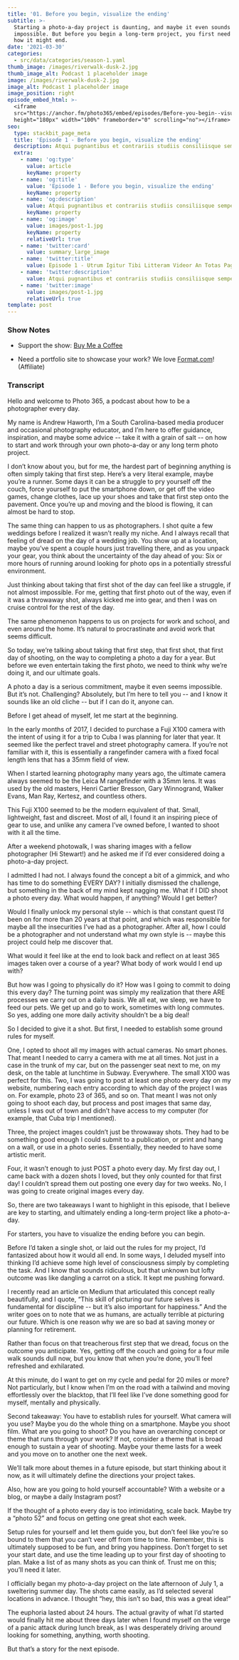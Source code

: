 ```yaml
---
title: '01. Before you begin, visualize the ending'
subtitle: >-
  Starting a photo-a-day project is daunting, and maybe it even sounds
  impossible. But before you begin a long-term project, you first need to know
  how it might end.
date: '2021-03-30'
categories:
  - src/data/categories/season-1.yaml
thumb_image: /images/riverwalk-dusk-2.jpg
thumb_image_alt: Podcast 1 placeholder image
image: /images/riverwalk-dusk-2.jpg
image_alt: Podcast 1 placeholder image
image_position: right
episode_embed_html: >-
  <iframe
  src="https://anchor.fm/photo365/embed/episodes/Before-you-begin--visualize-the-ending-eufqno"
  height="180px" width="100%" frameborder="0" scrolling="no"></iframe>
seo:
  type: stackbit_page_meta
  title: 'Episode 1 - Before you begin, visualize the ending'
  description: Atqui pugnantibus et contrariis studiis consiliisque semper utens nihil
  extra:
    - name: 'og:type'
      value: article
      keyName: property
    - name: 'og:title'
      value: 'Episode 1 - Before you begin, visualize the ending'
      keyName: property
    - name: 'og:description'
      value: Atqui pugnantibus et contrariis studiis consiliisque semper utens nihil
      keyName: property
    - name: 'og:image'
      value: images/post-1.jpg
      keyName: property
      relativeUrl: true
    - name: 'twitter:card'
      value: summary_large_image
    - name: 'twitter:title'
      value: Episode 1 - Utrum Igitur Tibi Litteram Videor An Totas Paginas
    - name: 'twitter:description'
      value: Atqui pugnantibus et contrariis studiis consiliisque semper utens nihil
    - name: 'twitter:image'
      value: images/post-1.jpg
      relativeUrl: true
template: post
---
```

### Show Notes

*   Support the show: [Buy Me a Coffee](https://www.buymeacoffee.com/photo365)

*   Need a portfolio site to showcase your work? We love [Format.com](https://format.grsm.io/andrewhaworth8239)! (Affiliate)

### Transcript

Hello and welcome to Photo 365, a podcast about how to be a photographer every day.

My name is Andrew Haworth, I’m a South Carolina-based media producer and occasional photography educator, and I’m here to offer guidance, inspiration, and maybe some advice -- take it with a grain of salt -- on how to start and work through your own photo-a-day or any long term photo project.

I don’t know about you, but for me, the hardest part of beginning anything is often simply taking that first step. Here’s a very literal example, maybe you’re a runner. Some days it can be a struggle to pry yourself off the couch, force yourself to put the smartphone down, or get off the video games, change clothes, lace up your shoes and take that first step onto the pavement. Once you’re up and moving and the blood is flowing, it can almost be hard to stop.

The same thing can happen to us as photographers. I shot quite a few weddings before I realized it wasn’t really my niche. And I always recall that feeling of dread on the day of a wedding job. You show up at a location, maybe you’ve spent a couple hours just travelling there, and as you unpack your gear, you think about the uncertainty of the day ahead of you: Six or more hours of running around looking for photo ops in a potentially stressful environment.

Just thinking about taking that first shot of the day can feel like a struggle, if not almost impossible. For me, getting that first photo out of the way, even if it was a throwaway shot, always kicked me into gear, and then I was on cruise control for the rest of the day.

The same phenomenon happens to us on projects for work and school, and even around the home. It’s natural to procrastinate and avoid work that seems difficult.

So today, we’re talking about taking that first step, that first shot, that first day of shooting, on the way to completing a photo a day for a year. But before we even entertain taking the first photo, we need to think why we’re doing it, and our ultimate goals.

A photo a day is a serious commitment, maybe it even seems impossible. But it’s not. Challenging? Absolutely, but I’m here to tell you -- and I know it sounds like an old cliche -- but if I can do it, anyone can.

Before I get ahead of myself, let me start at the beginning.

In the early months of 2017, I decided to purchase a Fuji X100 camera with the intent of using it for a trip to Cuba I was planning for later that year. It seemed like the perfect travel and street photography camera. If you’re not familiar with it, this is essentially a rangefinder camera with a fixed focal length lens that has a 35mm field of view.

When I started learning photography many years ago, the ultimate camera always seemed to be the Leica M rangefinder with a 35mm lens. It was used by the old masters, Henri Cartier Bresson, Gary Winnogrand, Walker Evans, Man Ray,  Kertesz, and countless others.

This Fuji X100 seemed to be the modern equivalent of that. Small, lightweight, fast and discreet. Most of all, I found it an inspiring piece of gear to use, and unlike any camera I’ve owned before, I wanted to shoot with it all the time.

After a weekend photowalk, I was sharing images with a fellow photographer (Hi Stewart!) and he asked me if I’d ever considered doing a photo-a-day project.

I admitted I had not. I always found the concept a bit of a gimmick, and who has time to do something EVERY DAY? I initially dismissed the challenge, but something in the back of my mind kept nagging me. What if I DID shoot a photo every day. What would happen, if anything? Would I get better?

Would I finally unlock my personal style -- which is that constant quest I’d been on for more than 20 years at that point, and which was responsible for maybe all the insecurities I’ve had as a photographer. After all, how I could be a photographer and not understand what my own style is -- maybe this project could help me discover that.

What would it feel like at the end to look back and reflect on at least 365 images taken over a course of a year? What body of work would I end up with?

But how was I going to physically do it? How was I going to commit to doing this every day? The turning point was simply my realization that there ARE processes we carry out on a daily basis. We all eat, we sleep, we have to feed our pets. We get up and go to work, sometimes with long commutes. So yes, adding one more daily activity shouldn’t be a big deal!

So I decided to give it a shot. But first, I needed to establish some ground rules for myself.

One, I opted to shoot all my images with actual cameras. No smart phones. That meant I needed to carry a camera with me at all times. Not just in a case in the trunk of my car, but on the passenger seat next to me, on my desk, on the table at lunchtime in Subway. Everywhere. The small X100 was perfect for this.
Two, I was going to post at least one photo every day on my website, numbering each entry according to which day of the project I was on. For example, photo 23 of 365, and so on. That meant I was not only going to shoot each day, but process and post images that same day, unless I was out of town and didn’t have access to my computer (for example, that Cuba trip I mentioned).

Three, the project images couldn’t just be throwaway shots. They had to be something good enough I could submit to a publication, or print and hang on a wall, or use in a photo series. Essentially, they needed to have some artistic merit.

Four, it wasn’t enough to just POST a photo every day. My first day out, I came back with a dozen shots I loved, but they only counted for that first day! I couldn’t spread them out posting one every day for two weeks. No, I was going to create original images every day.

So, there are two takeaways I want to highlight in this episode, that I believe are key to starting, and ultimately ending a long-term project like a photo-a-day.

For starters, you have to visualize the ending before you can begin.

Before I’d taken a single shot, or laid out the rules for my project, I’d fantasized about how it would all end. In some ways, I deluded myself into thinking I’d achieve some high level of consciousness simply by completing the task. And I know that sounds ridiculous, but that unknown but lofty outcome was like dangling a carrot on a stick. It kept me pushing forward.

I recently read an article on Medium that articulated this concept really beautifully, and I quote, “This skill of picturing our future selves is fundamental for discipline -- but it’s also important for happiness.” And the writer goes on to note that we as humans, are actually terrible at picturing our future. Which is one reason why we are so bad at saving money or planning for retirement.

Rather than focus on that treacherous first step that we dread, focus on the outcome you anticipate. Yes, getting off the couch and going for a four mile walk sounds dull now, but you know that when you’re done, you’ll feel refreshed and exhilarated.

At this minute, do I want to get on my cycle and pedal for 20 miles or more? Not particularly, but I know when I’m on the road with a tailwind and moving effortlessly over the blacktop, that I’ll feel like I’ve done something good for myself, mentally and physically.

Second takeaway: You have to establish rules for yourself. What camera will you use? Maybe you do the whole thing on a smartphone. Maybe you shoot film. What are you going to shoot? Do you have an overarching concept or theme that runs through your work? If not, consider a theme that is broad enough to sustain a year of shooting. Maybe your theme lasts for a week and you move on to another one the next week.

We’ll talk more about themes in a future episode, but start thinking about it now, as it will ultimately define the directions your project takes.

Also, how are you going to hold yourself accountable? With a website or a blog, or maybe a daily Instagram post?

If the thought of a photo every day is too intimidating, scale back. Maybe try a “photo 52” and focus on getting one great shot each week.

Setup rules for yourself and let them guide you, but don’t feel like you’re so bound to them that you can’t veer off from time to time. Remember, this is ultimately supposed to be fun, and bring you happiness. Don’t forget to set your start date, and use the time leading up to your first day of shooting to plan. Make a list of as many shots as you can think of. Trust me on this; you’ll need it later.

I officially began my photo-a-day project on the late afternoon of July 1, a sweltering summer day. The shots came easily, as I’d selected several locations in advance. I thought “hey, this isn’t so bad, this was a great idea!”

The euphoria lasted about 24 hours. The actual gravity of what I’d started would finally hit me about three days later when I found myself on the verge of a panic attack during lunch break, as I was desperately driving around looking for something, anything, worth shooting.

But that’s a story for the next episode.
